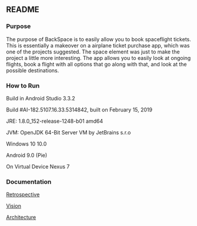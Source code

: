 ## README

### Purpose

The purpose of BackSpace is to easily allow you to book spaceflight tickets.
This is essentially a makeover on a airplane ticket purchase app, which was one of the projects suggested.
The space element was just to make the project a little more interesting.
The app allows you to easily look at ongoing flights, book a flight with all options that go along with that, and look at the possible destinations.

### How to Run

Build in Android Studio 3.3.2

Build #AI-182.5107.16.33.5314842, built on February 15, 2019

JRE: 1.8.0_152-release-1248-b01 amd64

JVM: OpenJDK 64-Bit Server VM by JetBrains s.r.o

Windows 10 10.0

Android 9.0 (Pie)

On Virtual Device Nexus 7

### Documentation

[Retrospective](https://code.cs.umanitoba.ca/comp3350-winter2019/BackSpace/blob/master/RETROSPECTIVE.md)

[Vision](https://code.cs.umanitoba.ca/comp3350-winter2019/BackSpace/blob/master/VISION.md)

[Architecture](https://code.cs.umanitoba.ca/comp3350-winter2019/BackSpace/tree/master/app/src/main/assets/ARCHITECTURE.md)